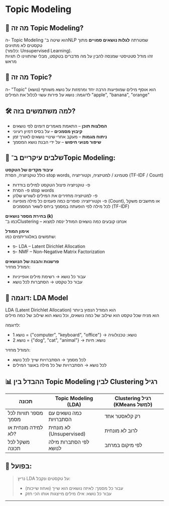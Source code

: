 # Topic Modeling 

## 🧠 מה זה Topic Modeling?

ה- Topic Modeling הוא שיטה ב־NLP שמטרתה **לגלות נושאים סמויים** מתוך טקסטים לא מתויגים  
(כלומר: Unsupervised Learning).  
זהו מודל סטטיסטי שמנסה להבין על מה מדברים בטקסט, מבלי שהתווינו לו תגיות מראש

## 📌 מה זה Topic?

ה- "Topic" (נושא) הוא אוסף מילים שמופיעות הרבה יחד ומרמזות על נושא משותף  
לדוגמה: נושא על פירות עשוי לכלול את המילים "apple", "banana", "orange"

## 🛠️ למה משתמשים בזה?

- **המלצות תוכן** – התאמת מאמרים דומים לפי נושאים
- **קיבוץ מסמכים** – על בסיס דמיון רעיוני
- **ניתוח מגמות** – מעקב אחרי שינויי נושאים לאורך זמן
- **שיפור מנועי חיפוש** – על ידי הבנת נושא המסמך

## 🔑 שלבים עיקריים ב־Topic Modeling:

**עיבוד מקדים של הטקסט**  
כולל טוקניזציה, הסרת stop words, סטמינג / למטיזציה, וקטוריזציה (TF-IDF / Count)
- פ- טוקניזציה פיצול הטקסט למילים בודדות
- פ- הסרת stop words
- פ- למטיזציה מחזירים את המילים לשורש שלהן
- פ- וקטוריזציה: סופרים כמה פעמים כל מילה מופיעה (Count), או מחשבים משקל לכל מילה לפי הופעתה במסמך ביחס לשאר המסמכים (TF-IDF)

**בחירת מספר נושאים (k)**  
כמו ב־Clustering – אנחנו קובעים כמה נושאים המודל ינסה למצוא

**אימון המודל**  
שתמשים באלגוריתמים כמו:
- פ- LDA – Latent Dirichlet Allocation
- פ- NMF – Non-Negative Matrix Factorization

**פרשנות והבנה של הנושאים**  
המודל מחזיר:
- עבור כל נושא → רשימת מילים אופייניות
- עבור כל טקסט → הסתברות לכל נושא

## 📘 דוגמה: LDA Model

LDA (Latent Dirichlet Allocation) הוא המודל הנפוץ ביותר  
הוא מניח שכל טקסט הוא שילוב של כמה נושאים, וכל נושא הוא שילוב של כמה מילים

לדוגמה:
- נושא 1 = {"computer", "keyboard", "office"} → נושא: טכנולוגיה
- נושא 2 = {"dog", "cat", "animal"} → נושא: חיות

המודל מחזיר:
- לכל מסמך → הסתברויות שייך לכל נושא
- לכל נושא → הסתברויות של כל מילה באוצר המילים

## 📊 ההבדל בין Topic Modeling לבין Clustering רגיל

| תכונה                      | Topic Modeling (LDA)           | Clustering רגיל (KMeans למשל) |
|----------------------------|--------------------------------|-------------------------------|
| מספר תוויות לכל מסמך       | כמה נושאים עם הסתברויות       | רק קלאסטר אחד                |
| למידה מונחית או לא?         | לא מונחית (Unsupervised)        | לרוב לא מונחית               |
| משקל לכל תכונה              | לפי הסתברות מילה לנושא         | לפי מיקום במרחב              |

## 🧪 בפועל:

> נריץ LDA על טקסטים ונקבל:
> - עבור כל מסמך: לאיזה נושאים הוא שייך (ואחוז שייכות)
> - עבור כל נושא: אילו מילים מייצגות אותו הכי חזק

---


